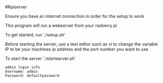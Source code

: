 #Rpiserver

Ensure you have an internet connection in order for the setup to work

This program will run a webserver from your rasberry pi 

To get started, run     './setup.sh' 

Before starting the server, use a text editor such as vi to change the
variable IP to be your machines ip address and the port number you want
to use

To start the server     './startserver.sh' 

    admin login info
    Username: admin
    Password: defaultpassword
